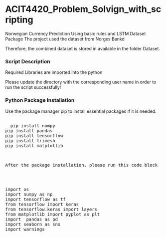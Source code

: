 # ACIT4420_Problem_Solvign_with_scripting
Norwegian Currency Prediction Using basic rules and LSTM 
Dataset Package
The project used the dataset from Norges Bankd

Therefore, the combined dataset is stored in available in the folder Dataset.

### Script Description
Required Libraries are imported into the python

Please update the directory with the corresponding user name in order to run the script successfully!

### Python Package Installation
Use the package manager pip to install essential packages if it is needed.
<pre>

  pip install numpy
pip install pandas
pip install tensorflow
pip install trimesh
pip install matplotlib

  <pre>
After the package installation, please run this code block 
    

  <pre>
import os
import numpy as np
import tensorflow as tf
from tensorflow import keras
from tensorflow.keras import layers
from matplotlib import pyplot as plt
import  pandas as pd
import seaborn as sns
import warnings
  <pre>

